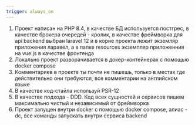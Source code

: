 ```yaml
---
trigger: always_on
---
```


1. Проект написан на PHP 8.4, в качестве БД используется постгрес, в качестве брокера очередей - кролик, в качестве фреймворка для api backend выбран laravel 12 и в корне проекта лежит экземляр приложения ларавел, а в папке resources экземпляр приложенния на vue.js в качестве фронтенда
2. Локально проект разворачивается в докер-контейнерах с помощью docker compose
3. Комментариев в проекте ты почти не пишешь, только в местах где действительно они требуются, все комментарии на английском языке
4. В качестве код-стайла используй PSR-12
5. В качестве подхода - DDD. Код всех сущностей и сервисов пишем максимально чистый и независимый от фреймворка
6. Проект запущен внутри docker с помощью docker compose, алиас - dc, все команды запускать внутри сервиса backend